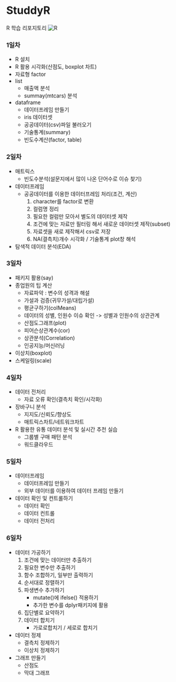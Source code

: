 # StuddyR
R 학습 리포지토리
![R](https://download.logo.wine/logo/R_(programming_language)/R_(programming_language)-Logo.wine.png)

### 1일차
- R 설치
- R 활용 시각화(산점도, boxplot 차트)
- 자료형 factor
- list
	- 매출액 분석
	- summay(mtcars) 분석
- dataframe
	- 데이터프레임 만들기
	- iris 데이터셋
	- 공공데이터(csv)파일 불러오기
	- 기술통계(summary)
	- 빈도수계산(factor, table)
	
### 2일차
- 매트릭스
	- 빈도수분석(설문지에서 많이 나온 단어수로 이슈 찾기)
- 데이터프레임
	- 공공데이터를 이용한 데이터프레임 처리(조건, 계산)
		1. character를 factor로 변환
		2. 컬럼명 정리
		3. 필요한 컬럼만 모아서 별도의 데이터셋 제작
		4. 조건에 맞는 자료만 필터링 해서 새로운 데이터셋 제작(subset)
		5. 자료셋을 새로 제작해서 csv로 저장
		6. NA(결측치)개수 시각화 / 기술통계 plot창 해석
- 탐색적 데이터 분석(EDA)

### 3일차
- 패키지 활용(say)
- 종업원의 팁 계산
	- 자료파악 : 변수의 성격과 해설
	- 가설과 검증(귀무가설/대립가설)
	- 평균구하기(colMeans)
	- 데이터의 성별, 인원수 이슈 확인 -> 성별과 인원수의 상관관계
	- 산점도그래프(plot)
	- 피어슨상관계수(cor)
	- 상관분석(Correlation)
	- 인공지능/머신러닝
- 이상치(boxplot)
- 스케일링(scale)

### 4일차
- 데이터 전처리
	- 자료 오류 확인(결측치 확인/시각화)
- 장바구니 분석
	- 지지도/신뢰도/향상도
	- 매트릭스차트/네트워크차트
- R 활용한 유통 데이터 분석 및 실시간 추천 실습
	- 그룹별 구매 패턴 분석
	- 워드클라우드
	
### 5일차
- 데이터프레임
	- 데이터프레임 만들기
	- 외부 데이터를 이용하여 데이터 프레임 만들기
- 데이터 확인 및 컨트롤하기
	- 데이터 확인
	- 데이터 컨트롤
	- 데이터 전처리
	
### 6일차
- 데이터 가공하기
	1. 조건에 맞는 데이터만 추출하기
	2. 필요한 변수만 추출하기
	3. 함수 조합하기, 일부만 출력하기
	4. 순서대로 정렬하기
	5. 파생변수 추가하기
		- mutate()에 ifelse() 적용하기
		- 추가한 변수를 dplyr패키지에 활용
	6. 집단별로 요약하기
	7. 데이터 합치기
		- 가로로합치기 / 세로로 합치기
- 데이터 정제
	- 결측치 정제하기
	- 이상치 정제하기
- 그래프 만들기
	- 산점도
	- 막대 그래프